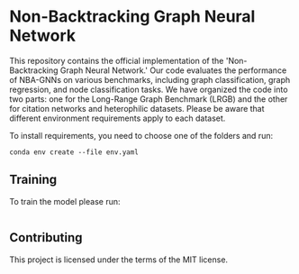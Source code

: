 # Non-Backtracking Graph Neural Network

This repository contains the official implementation of the 'Non-Backtracking Graph Neural Network.'
Our code evaluates the performance of NBA-GNNs on various benchmarks, including graph classification, graph regression, and node classification tasks.
We have organized the code into two parts: one for the Long-Range Graph Benchmark (LRGB) and the other for citation networks and heterophilic datasets.
Please be aware that different environment requirements apply to each dataset.

To install requirements, you need to choose one of the folders and run:

```setup
conda env create --file env.yaml
```

## Training

To train the model please run:

``` python main.py
```

## Contributing

This project is licensed under the terms of the MIT license.
